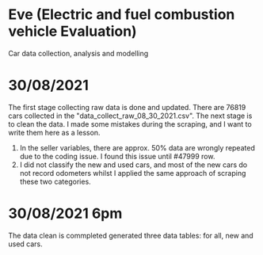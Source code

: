 # Eve (Electric and fuel combustion vehicle Evaluation)
Car data collection, analysis and modelling

# 30/08/2021 
The first stage collecting raw data is done and updated. There are 76819 cars collected in the "data_collect_raw_08_30_2021.csv". 
The next stage is to clean the data. I made some mistakes during the scraping, and I want to write them here as a lesson. 
1. In the seller variables, there are approx. 50% data are wrongly repeated due to the coding issue. I found this issue until #47999 row. 
2. I did not classify the new and used cars, and most of the new cars do not record odometers whilst I applied the same approach of scraping these two categories.

# 30/08/2021 6pm
The data clean is commpleted
generated three data tables: for all, new and used cars.

